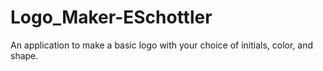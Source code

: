 # Logo_Maker-ESchottler
An application to make a basic logo with your choice of initials, color, and shape.
